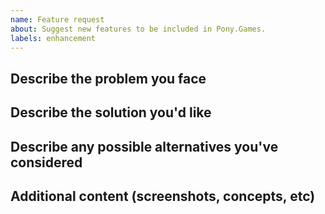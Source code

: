 ```yaml
---
name: Feature request
about: Suggest new features to be included in Pony.Games.
labels: enhancement
---
```


## Describe the problem you face

## Describe the solution you'd like

## Describe any possible alternatives you've considered

## Additional content (screenshots, concepts, etc)

